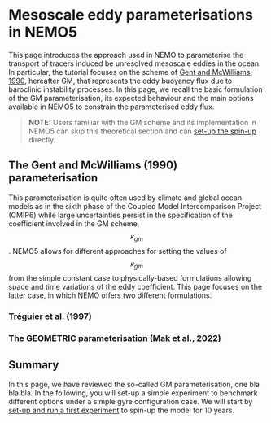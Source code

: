 # Mesoscale eddy parameterisations in NEMO5

This page introduces the approach used in NEMO to parameterise the transport of tracers induced be unresolved mesoscale eddies in the ocean. 
In particular, the tutorial focuses on the scheme of [Gent and McWilliams, 1990](https://doi.org/10.1175/1520-0485(1990)020%3C0150:IMIOCM%3E2.0.CO;2), hereafter GM, that represents the eddy buoyancy flux due to baroclinic instability processes.
In this page, we recall the basic formulation of the GM parameterisation, its expected behaviour and the main options available in NEMO5 to constrain the parameterised eddy flux.

> **NOTE:**  Users familiar with the GM scheme and its implementation in NEMO5 can skip this theoretical section and can [set-up the spin-up](spin_up.md) directly.

## The Gent and McWilliams (1990) parameterisation

This parameterisation is quite often used by climate and global ocean models as in the sixth phase of the Coupled Model Intercomparison Project (CMIP6) while large uncertainties persist in the specification of the coefficient involved in the GM scheme, $$\kappa_{gm}$$. NEMO5 allows for different approaches for setting the values of $$\kappa_{gm}$$ from the simple constant case to physically-based formulations allowing space and time variations of the eddy coefficient. This page focuses on the latter case, in which NEMO offers two different formulations.

### Tréguier et al. (1997)

### The GEOMETRIC parameterisation (Mak et al., 2022)

## Summary
In this page, we have reviewed the so-called GM parameterisation, one bla bla bla. 
In the following, you will set-up a simple experiment to benchmark different options under a simple gyre configuration case.
We will start by [set-up and run a first experiment](spin_up.md) to spin-up the model for 10 years.
